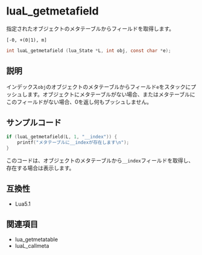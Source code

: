 # luaL_getmetafield

指定されたオブジェクトのメタテーブルからフィールドを取得します。

`[-0, +(0|1), m]`

```c
int luaL_getmetafield (lua_State *L, int obj, const char *e);
```

## 説明

インデックス`obj`のオブジェクトのメタテーブルからフィールド`e`をスタックにプッシュします。オブジェクトにメタテーブルがない場合、またはメタテーブルにこのフィールドがない場合、0を返し何もプッシュしません。

## サンプルコード

```c
if (luaL_getmetafield(L, 1, "__index")) {
    printf("メタテーブルに__indexが存在します\n");
}
```

このコードは、オブジェクトのメタテーブルから`__index`フィールドを取得し、存在する場合は表示します。

## 互換性

- Lua5.1

## 関連項目

- lua_getmetatable
- luaL_callmeta